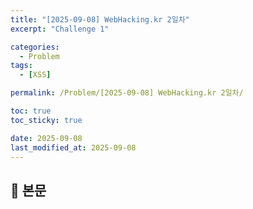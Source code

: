 ```yaml
---
title: "[2025-09-08] WebHacking.kr 2일차"
excerpt: "Challenge 1"

categories:
  - Problem
tags:
  - [XSS]

permalink: /Problem/[2025-09-08] WebHacking.kr 2일차/

toc: true
toc_sticky: true

date: 2025-09-08
last_modified_at: 2025-09-08
---
```


## 🦥 본문

